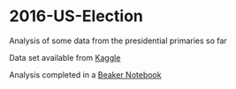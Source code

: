 # 2016-US-Election
Analysis of some data from the presidential primaries so far


Data set available from [Kaggle](https://www.kaggle.com/benhamner/2016-us-election)


Analysis completed in a [Beaker Notebook](http://beakernotebook.com/)

